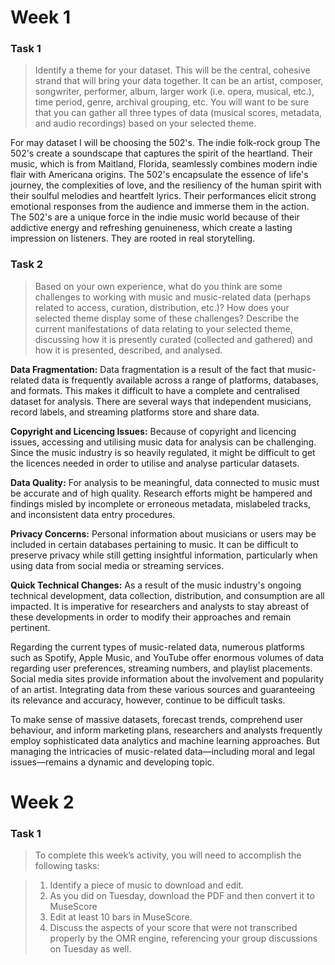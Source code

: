# Week 1

### Task 1

> Identify a theme for your dataset. This will be the central, cohesive strand that will bring your data together. It can be an artist, composer, songwriter, performer, album, larger work (i.e. opera, musical, etc.), time period, genre, archival grouping, etc. You will want to be sure that you can gather all three types of data (musical scores, metadata, and audio recordings) based on your selected theme. 

For may dataset I will be choosing the 502's. The indie folk-rock group The 502's create a soundscape that captures the spirit of the heartland. Their music, which is from Maitland, Florida, seamlessly combines modern indie flair with Americana origins. The 502's encapsulate the essence of life's journey, the complexities of love, and the resiliency of the human spirit with their soulful melodies and heartfelt lyrics. Their performances elicit strong emotional responses from the audience and immerse them in the action. The 502's are a unique force in the indie music world because of their addictive energy and refreshing genuineness, which create a lasting impression on listeners. They are rooted in real storytelling.

### Task 2

>  Based on your own experience, what do you think are some challenges to working with music and music-related data (perhaps related to access, curation, distribution, etc.)? How does your selected theme display some of these challenges? Describe the current manifestations of data relating to your selected theme, discussing how it is presently curated (collected and gathered) and how it is presented, described, and analysed.


**Data Fragmentation:** Data fragmentation is a result of the fact that music-related data is frequently available across a range of platforms, databases, and formats. This makes it difficult to have a complete and centralised dataset for analysis. There are several ways that independent musicians, record labels, and streaming platforms store and share data.

**Copyright and Licencing Issues:** Because of copyright and licencing issues, accessing and utilising music data for analysis can be challenging. Since the music industry is so heavily regulated, it might be difficult to get the licences needed in order to utilise and analyse particular datasets.

**Data Quality:** For analysis to be meaningful, data connected to music must be accurate and of high quality. Research efforts might be hampered and findings misled by incomplete or erroneous metadata, mislabeled tracks, and inconsistent data entry procedures.

**Privacy Concerns:** Personal information about musicians or users may be included in certain databases pertaining to music. It can be difficult to preserve privacy while still getting insightful information, particularly when using data from social media or streaming services.

**Quick Technical Changes:** As a result of the music industry's ongoing technical development, data collection, distribution, and consumption are all impacted. It is imperative for researchers and analysts to stay abreast of these developments in order to modify their approaches and remain pertinent.

Regarding the current types of music-related data, numerous platforms such as Spotify, Apple Music, and YouTube offer enormous volumes of data regarding user preferences, streaming numbers, and playlist placements. Social media sites provide information about the involvement and popularity of an artist. Integrating data from these various sources and guaranteeing its relevance and accuracy, however, continue to be difficult tasks.

To make sense of massive datasets, forecast trends, comprehend user behaviour, and inform marketing plans, researchers and analysts frequently employ sophisticated data analytics and machine learning approaches. But managing the intricacies of music-related data—including moral and legal issues—remains a dynamic and developing topic.

# Week 2

### Task 1 

>To complete this week’s activity, you will need to accomplish the following tasks:

> 1. Identify a piece of music to download and edit.
> 2. As you did on Tuesday, download the PDF and then convert it to MuseScore
> 3. Edit at least 10 bars in MuseScore.
> 4. Discuss the aspects of your score that were not transcribed properly by the OMR engine, referencing your group discussions on Tuesday as well.









